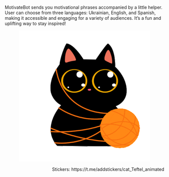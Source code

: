 MotivateBot sends you motivational phrases accompanied by a little helper.
User can choose from three languages: Ukrainian, English, and Spanish, making it accessible and engaging for a variety of audiences. It’s a fun and uplifting way to stay inspired!

<p align="center">
  <img src="stickers/kitten.gif" alt="Animated kitten Sticker">
</p>

<p align="end">
Stickers: https://t.me/addstickers/cat_Teftel_animated
</p>
